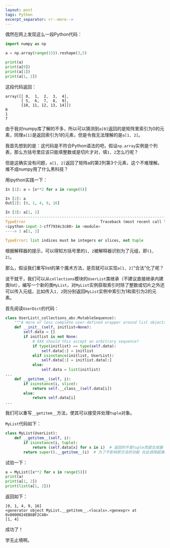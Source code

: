 ```yaml
---
layout: post
tags: Python
excerpt_separator: <!--more-->
---
```


偶然在网上发现这么一段Python代码：
```python
import numpy as np

a = np.array(range(15)).reshape(3,5)

print(a)
print(a[0])
print(a[1])
print(a[1, 2])
```

这段代码返回：

<!--more-->

```text
array([[ 0,  1,  2,  3,  4],
       [ 5,  6,  7,  8,  9],
       [10, 11, 12, 13, 14]])
0
1
7
```

由于我对numpy库了解的不多，所以可以猜测到`a[0]`返回的是矩阵里索引为0的元素，同理`a[1]`是返回索引为1的元素，但是令我无法理解的是`a[1, 2]`。

我首先想到的是：这代码是不符合Python语法的吧，假设`np.array`实例是个列表，那么方括号里应该只能填整数或是切片才对，填`1, 2`怎么行呢？

但是这确实没有问题，`a[1, 2]`返回了矩阵a的第2列第3个元素，这个不难理解。难不成numpy用了什么黑科技？

用ipython实践一下：
```python
In [1]: a = [x**2 for x in range(5)]

In [2]: a
Out[2]: [0, 1, 4, 9, 16]

In [3]: a[1, 2]
---------------------------------------------------------------------------
TypeError                                 Traceback (most recent call last)
<ipython-input-3-cff7934c3c80> in <module>
----> 1 a[1, 2]

TypeError: list indices must be integers or slices, not tuple
```
根据解释器的提示，可以得知方括号里的`1, 2`被解释器识别为了元组，即`(1, 2)`。

那么，假设我们重写list的某个魔术方法，是否就可以实现`a[1, 2]`“合法”化了呢？

说干就干，我们可以从`collections`模块的`UserList`类继承（不建议直接继承内建类list），编写一个新的类`MyList`，对`MyList`实例获取索引时除了整数或切片之外还可以传入元组，比如传入`1, 2`则分别返回`MyList`实例中索引为1和索引为2的元素。

首先阅读`UserDict`的代码：
```python
class UserList(_collections_abc.MutableSequence):
    """A more or less complete user-defined wrapper around list objects."""
    def __init__(self, initlist=None):
        self.data = []
        if initlist is not None:
            # XXX should this accept an arbitrary sequence?
            if type(initlist) == type(self.data):
                self.data[:] = initlist
            elif isinstance(initlist, UserList):
                self.data[:] = initlist.data[:]
            else:
                self.data = list(initlist)
...
    def __getitem__(self, i):
        if isinstance(i, slice):
            return self.__class__(self.data[i])
        else:
            return self.data[i]
...
```
我们可以重写`__getitem__`方法，使其可以接受并处理`tuple`对象。

`MyList`代码如下：
```python
class MyList(UserList):
    def __getitem__(self, i):
        if isinstance(i, tuple):
            return (self.data[x] for x in i)  # 返回的不是tuple而是生成器
        return super().__getitem__(i)  # 为了不影响原方法的功能 在此调用超类UserList的方法
```
试验一下：
```python
a = MyList([x**2 for x in range(5)])
print(a)
print(a[1, 2])
print(list(a[1, 2]))
```
返回如下：
```
[0, 1, 4, 9, 16]
<generator object MyList.__getitem__.<locals>.<genexpr> at 0x0000024EB6BF2C48>
[1, 4]
```
成功了！

学无止境啊。
